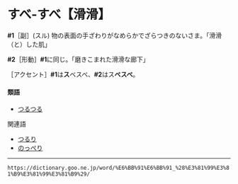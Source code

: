 # すべ‐すべ【滑滑】

**\#1**［副］(スル) 物の表面の手ざわりがなめらかでざらつきのないさま。「滑滑（と）した肌」

**\#2**［形動］**\#1**に同じ。「磨きこまれた滑滑な廊下」

［アクセント］**\#1**は**ス**ベスベ、**\#2**はス**ベスベ**。

#### 類語

-   [つるつる](/word/%E3%81%A4%E3%82%8B%E3%81%A4%E3%82%8B/#jn-148694)

関連語

-   [つるり](/word/%E3%81%A4%E3%82%8B%E3%82%8A/#jn-148749)
-   [のっぺり](/word/%E3%81%AE%E3%81%A3%E3%81%BA%E3%82%8A/#jn-172094)

---
`https://dictionary.goo.ne.jp/word/%E6%BB%91%E6%BB%91_%28%E3%81%99%E3%81%B9%E3%81%99%E3%81%B9%29/`